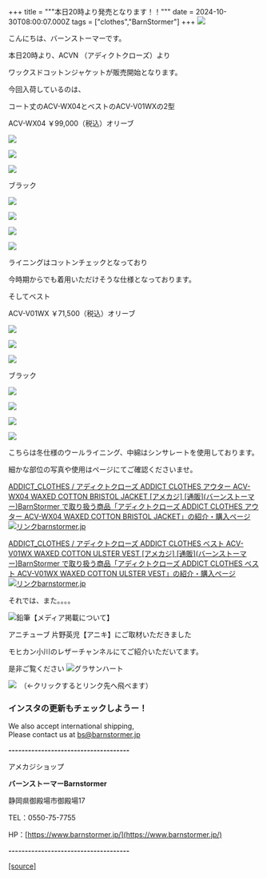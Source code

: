 +++
title = """本日20時より発売となります！！"""
date = 2024-10-30T08:00:07.000Z
tags = ["clothes","BarnStormer"]
+++
[![](https://stat.ameba.jp/user_images/20231023/16/barnstormer-go/b2/03/p/o0420015015354743273.png)](https://ameblo.jp/barnstormer-go/entry-12825670498.html)

こんにちは、バーンストーマーです。

本日20時より、ACVN （アディクトクローズ）より

ワックスドコットンジャケットが販売開始となります。

今回入荷しているのは、

コート丈のACV-WX04とベストのACV-V01WXの2型

ACV-WX04 ￥99,000（税込）オリーブ

[![](https://stat.ameba.jp/user_images/20241030/15/barnstormer-go/cd/96/j/o0467070115504005889.jpg)](https://stat.ameba.jp/user_images/20241030/15/barnstormer-go/cd/96/j/o0467070115504005889.jpg)

[![](https://stat.ameba.jp/user_images/20241030/15/barnstormer-go/a2/26/j/o0466070015504005892.jpg)](https://stat.ameba.jp/user_images/20241030/15/barnstormer-go/a2/26/j/o0466070015504005892.jpg)

[![](https://stat.ameba.jp/user_images/20241030/15/barnstormer-go/f8/b0/j/o0466070015504005894.jpg)](https://stat.ameba.jp/user_images/20241030/15/barnstormer-go/f8/b0/j/o0466070015504005894.jpg)

ブラック

[![](https://stat.ameba.jp/user_images/20241030/15/barnstormer-go/5a/f5/j/o0467070115504005896.jpg)](https://stat.ameba.jp/user_images/20241030/15/barnstormer-go/5a/f5/j/o0467070115504005896.jpg)

[![](https://stat.ameba.jp/user_images/20241030/15/barnstormer-go/ad/27/j/o0466070015504005899.jpg)](https://stat.ameba.jp/user_images/20241030/15/barnstormer-go/ad/27/j/o0466070015504005899.jpg)

[![](https://stat.ameba.jp/user_images/20241030/15/barnstormer-go/a7/67/j/o0466070015504005902.jpg)](https://stat.ameba.jp/user_images/20241030/15/barnstormer-go/a7/67/j/o0466070015504005902.jpg)

[![](https://stat.ameba.jp/user_images/20241030/15/barnstormer-go/5e/db/j/o0467070115504007803.jpg)](https://stat.ameba.jp/user_images/20241030/15/barnstormer-go/5e/db/j/o0467070115504007803.jpg)

ライニングはコットンチェックとなっており

今時期からでも着用いただけそうな仕様となっております。

そしてベスト

ACV-V01WX ￥71,500（税込）オリーブ

[![](https://stat.ameba.jp/user_images/20241030/15/barnstormer-go/7c/03/j/o0467070115504006132.jpg)](https://stat.ameba.jp/user_images/20241030/15/barnstormer-go/7c/03/j/o0467070115504006132.jpg)

[![](https://stat.ameba.jp/user_images/20241030/15/barnstormer-go/40/8b/j/o0466070015504006134.jpg)](https://stat.ameba.jp/user_images/20241030/15/barnstormer-go/40/8b/j/o0466070015504006134.jpg)

[![](https://stat.ameba.jp/user_images/20241030/15/barnstormer-go/b6/c5/j/o0466070015504006135.jpg)](https://stat.ameba.jp/user_images/20241030/15/barnstormer-go/b6/c5/j/o0466070015504006135.jpg)

ブラック

[![](https://stat.ameba.jp/user_images/20241030/15/barnstormer-go/cf/f2/j/o0467070115504006138.jpg)](https://stat.ameba.jp/user_images/20241030/15/barnstormer-go/cf/f2/j/o0467070115504006138.jpg)

[![](https://stat.ameba.jp/user_images/20241030/15/barnstormer-go/ef/32/j/o0466070015504006140.jpg)](https://stat.ameba.jp/user_images/20241030/15/barnstormer-go/ef/32/j/o0466070015504006140.jpg)

[![](https://stat.ameba.jp/user_images/20241030/15/barnstormer-go/81/6e/j/o0466070015504006141.jpg)](https://stat.ameba.jp/user_images/20241030/15/barnstormer-go/81/6e/j/o0466070015504006141.jpg)

[![](https://stat.ameba.jp/user_images/20241030/15/barnstormer-go/19/49/j/o0466070015504006136.jpg)](https://stat.ameba.jp/user_images/20241030/15/barnstormer-go/19/49/j/o0466070015504006136.jpg)

こちらは冬仕様のウールライニング、中綿はシンサレートを使用しております。

細かな部位の写真や使用はページにてご確認くださいませ。

[ADDICT\_CLOTHES / アディクトクローズ ADDICT CLOTHES アウター ACV-WX04 WAXED COTTON BRISTOL JACKET \[アメカジ\] \[通販\](バーンストーマー)BarnStormer で取り扱う商品「アディクトクローズ ADDICT CLOTHES アウター ACV-WX04 WAXED COTTON BRISTOL JACKET」の紹介・購入ページ![リンク](https://c.stat100.ameba.jp/ameblo/symbols/v3.20.0/svg/gray/editor_link.svg)barnstormer.jp](https://barnstormer.jp/view/item/000000013891)

[ADDICT\_CLOTHES / アディクトクローズ ADDICT CLOTHES ベスト ACV-V01WX WAXED COTTON ULSTER VEST \[アメカジ\] \[通販\](バーンストーマー)BarnStormer で取り扱う商品「アディクトクローズ ADDICT CLOTHES ベスト ACV-V01WX WAXED COTTON ULSTER VEST」の紹介・購入ページ![リンク](https://c.stat100.ameba.jp/ameblo/symbols/v3.20.0/svg/gray/editor_link.svg)barnstormer.jp](https://barnstormer.jp/view/item/000000013890)

それでは、また。。。。

![鉛筆](https://stat100.ameba.jp/blog/ucs/img/char/char3/519.png)【メディア掲載について】

アニチューブ 片野英児【アニキ】にご取材いただきました

モヒカン小川のレザーチャンネルにてご紹介いただいてます。

是非ご覧ください ![グラサンハート](https://stat100.ameba.jp/blog/ucs/img/char/char3/148.png)

[![](https://stat.ameba.jp/user_images/20230412/16/barnstormer-go/6a/23/p/o0108010815269242493.png)](https://www.instagram.com/barnstormer_daily/)　（←クリックするとリンク先へ飛べます）

### インスタの更新もチェックしようー！

We also accept international shipping,  
Please contact us at bs@barnstormer.jp

**\-------------------------------------**

アメカジショップ

**バーンストーマーBarnstormer**

静岡県御殿場市御殿場17

TEL：0550-75-7755

HP：[https://www.barnstormer.jp/](https://www.barnstormer.jp/)

**\-------------------------------------**

[[source]](https://ameblo.jp/barnstormer-go/entry-12873170664.html)
